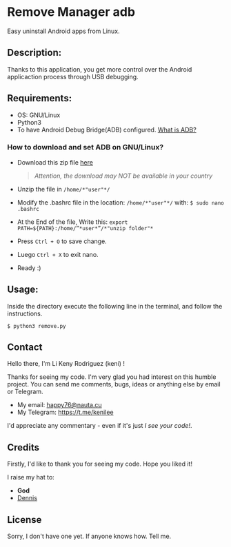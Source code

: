# Remove Manager adb
Easy uninstall Android apps from Linux.



## Description:
Thanks to this application, you get more control over the Android applicaction process through USB debugging.

## Requirements:
* OS: GNU/Linux
* Python3
* To have Android Debug Bridge(ADB) configured.
[What is ADB?](https://en.wikipedia.org/wiki/ADB)
### How to download and set ADB on  GNU/Linux?
* Download this zip file [here](https://dl.google.com/android/repository/platform-tools_r31.0.2-linux.zip)

    > *Attention, the download may NOT be available in your country*

* Unzip the file in `/home/*"user"*/`
* Modify the .bashrc file in the location: `/home/*"user"*/` 
  with: `$ sudo nano .bashrc`
* At the End of the file, Write this:
  `export PATH=${PATH}:/home/”*user*”/*"unzip folder"*`
* Press `Ctrl + O` to save change.
* Luego `Ctrl + X` to exit nano.
* Ready :)


## Usage:

Inside the directory execute the following line in the terminal, and follow the instructions.

  `$ python3 remove.py`



## Contact

Hello there, I'm Li Keny Rodriguez (keni) !

Thanks for seeing my code. I'm very glad you had interest on this humble project.
You can send me comments, bugs, ideas or anything else by email or Telegram.

* My email:  <happy76@nauta.cu>
* My Telegram: https://t.me/kenilee

I'd appreciate any commentary - even if it's
just _I see your code!_.


## Credits
Firstly, I'd like to thank you for seeing my code.
Hope you liked it!

I raise my hat to:
* **God**
* [Dennis](https://github.com/dcruz1990)


## License
Sorry, I don't have one yet. If anyone knows how. Tell me.

